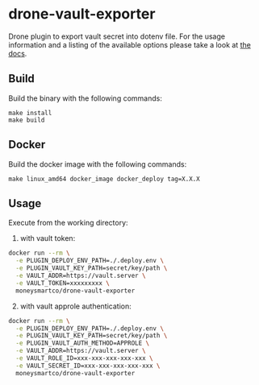 # drone-vault-exporter

Drone plugin to export vault secret into dotenv file. For the usage information and a listing of the available options please take a look at [the docs](DOCS.md).

## Build

Build the binary with the following commands:

```
make install
make build
```

## Docker

Build the docker image with the following commands:

```
make linux_amd64 docker_image docker_deploy tag=X.X.X
```

## Usage

Execute from the working directory:

1) with vault token:
```sh
docker run --rm \
  -e PLUGIN_DEPLOY_ENV_PATH=./.deploy.env \
  -e PLUGIN_VAULT_KEY_PATH=secret/key/path \
  -e VAULT_ADDR=https://vault.server \
  -e VAULT_TOKEN=xxxxxxxxx \
  moneysmartco/drone-vault-exporter
```

2) with vault approle authentication:
```sh
docker run --rm \
  -e PLUGIN_DEPLOY_ENV_PATH=./.deploy.env \
  -e PLUGIN_VAULT_KEY_PATH=secret/key/path \
  -e PLUGIN_VAULT_AUTH_METHOD=APPROLE \
  -e VAULT_ADDR=https://vault.server \
  -e VAULT_ROLE_ID=xxx-xxx-xxx-xxx-xxx \
  -e VAULT_SECRET_ID=xxx-xxx-xxx-xxx-xxx \
  moneysmartco/drone-vault-exporter
```
